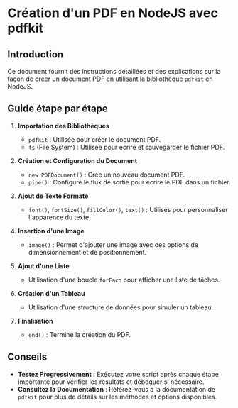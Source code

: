 
# Création d'un PDF en NodeJS avec pdfkit

## Introduction
Ce document fournit des instructions détaillées et des explications sur la façon de créer un document PDF en utilisant la bibliothèque `pdfkit` en NodeJS. 

## Guide étape par étape

1. **Importation des Bibliothèques**
   - `pdfkit` : Utilisée pour créer le document PDF.
   - `fs` (File System) : Utilisée pour écrire et sauvegarder le fichier PDF.

2. **Création et Configuration du Document**
   - `new PDFDocument()` : Crée un nouveau document PDF.
   - `pipe()` : Configure le flux de sortie pour écrire le PDF dans un fichier.

3. **Ajout de Texte Formaté**
   - `font()`, `fontSize()`, `fillColor()`, `text()` : Utilisés pour personnaliser l'apparence du texte.

4. **Insertion d'une Image**
   - `image()` : Permet d'ajouter une image avec des options de dimensionnement et de positionnement.

5. **Ajout d'une Liste**
   - Utilisation d'une boucle `forEach` pour afficher une liste de tâches.

6. **Création d'un Tableau**
   - Utilisation d'une structure de données pour simuler un tableau.

7. **Finalisation**
   - `end()` : Termine la création du PDF.

## Conseils
- **Testez Progressivement** : Exécutez votre script après chaque étape importante pour vérifier les résultats et déboguer si nécessaire.
- **Consultez la Documentation** : Référez-vous à la documentation de `pdfkit` pour plus de détails sur les méthodes et options disponibles.

